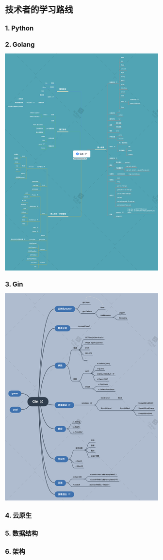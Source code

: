 # 技术者的学习路线

## 1. Python





## 2. Golang

![Go](./imgs/Go.png)

## 3. Gin

![Gin](./imgs/Gin.png)



## 



## 4. 云原生 






## 5. 数据结构



## 6. 架构

